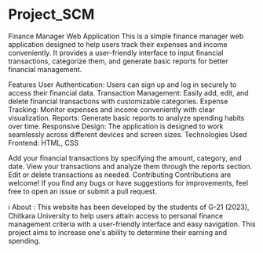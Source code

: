 # Project_SCM
Finance Manager Web Application
This is a simple finance manager web application designed to help users track their expenses and income conveniently. It provides a user-friendly interface to input financial transactions, categorize them, and generate basic reports for better financial management.

Features
User Authentication: Users can sign up and log in securely to access their financial data.
Transaction Management: Easily add, edit, and delete financial transactions with customizable categories.
Expense Tracking: Monitor expenses and income conveniently with clear visualization.
Reports: Generate basic reports to analyze spending habits over time.
Responsive Design: The application is designed to work seamlessly across different devices and screen sizes.
Technologies Used
Frontend: HTML, CSS

Add your financial transactions by specifying the amount, category, and date.
View your transactions and analyze them through the reports section.
Edit or delete transactions as needed.
Contributing
Contributions are welcome! If you find any bugs or have suggestions for improvements, feel free to open an issue or submit a pull request.



ℹ️ About :
This website has been developed by the students of G-21 (2023), Chitkara University to help users attain access to personal finance management criteria with a user-friendly interface and easy navigation.
This project aims to increase one's ability to determine their earning and spending.
